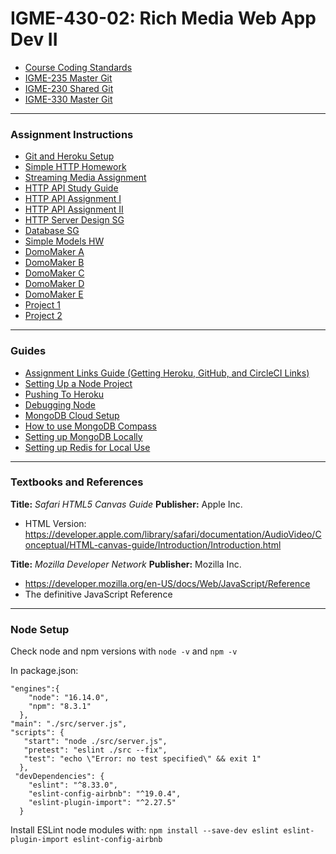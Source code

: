 # IGME-430-02: Rich Media Web App Dev II

<!-- * [Syllabus](link) -->
* [Course Coding Standards](/coding-standards.md)
* [IGME-235 Master Git](https://github.com/tonethar/IGME-230-Master)
* [IGME-230 Shared Git](https://github.com/tonethar/IGME-235-Shared)
* [IGME-330 Master Git](https://github.com/tonethar/IGME-330-Master)
<!-- * [IGME-430-1](https://github.com/tonethar/IGME-430-Fall-2020) -->
<!-- * [IGME-430-2](https://github.com/tonethar/IGME-430-Spring-2021) -->
<!-- * [NAME](url) -->
<!-- * [NAME](url) -->
<!-- * [NAME](url) -->
<!-- * [330: Intro to Web Components](https://github.com/tonethar/IGME-330-Master/blob/master/notes/HW-wc-1.md) -->
<!-- * [Canvas Stuff From 330](https://github.com/HauntedPineapple/IGME-330-Fall-2021/blob/main/weekly/week-10A-notes.md) -->

<hr>

### Assignment Instructions
* [Git and Heroku Setup](./430/assignments/instructions/Git%20and%20Heroku%20Setup.pdf)
* [Simple HTTP Homework](./430/assignments/instructions/Simple%20HTTP%20Homework.pdf)
* [Streaming Media Assignment](./430/assignments/instructions/streaming_media_assignment.pdf)
* [HTTP API Study Guide](./430/assignments/instructions/HTTP_API_SG.pdf)
* [HTTP API Assignment I](./430/assignments/instructions/HTTP_API_Assignment(Revised).pdf)
* [HTTP API Assignment II](./430/assignments/instructions/http-api-assignment-2.pdf)
* [HTTP Server Design SG](./430/assignments/instructions/HTTP%20Server%20Design%20SG.pdf)
* [Database SG](/430/assignments/instructions/Database%20SG.pdf)
* [Simple Models HW](./430/assignments/instructions/SimpleModelsHW_1.2.pdf)
* [DomoMaker A](./430/assignments/instructions/Domomaker-A-2022-1.pdf)
* [DomoMaker B](./430/assignments/instructions/Domomaker-B-2022.pdf)
* [DomoMaker C](./430/assignments/instructions/Domomaker-C-2022-2.pdf)
* [DomoMaker D](./430/assignments/instructions/Domomaker-D-2022-2.pdf)
* [DomoMaker E](./430/assignments/instructions/Domomaker-E-2022.pdf)
* [Project 1](./430/assignments/project-1/Project%201.pdf)
* [Project 2](./430/assignments/project-2/Project%202.pdf)
<!-- * [Assignment](url) -->

<hr>

### Guides
* [Assignment Links Guide (Getting Heroku, GitHub, and CircleCI Links)](./430/assignments/guides/Assignment%20Links%20Guide.pdf)
* [Setting Up a Node Project](./430/assignments/guides/Setting%20Up%20a%20Node%20Project.pdf)
* [Pushing To Heroku](./430/assignments/guides/Pushing%20To%20Heroku.pdf)
* [Debugging Node](./430/assignments/guides/Debugging%20Node.pdf)
* [MongoDB Cloud Setup](./430/assignments/guides/MongoDBCloudSetup.pdf)
* [How to use MongoDB Compass](https://www.mongodb.com/docs/compass/current/)
* [Setting up MongoDB Locally](./430/assignments/guides/Setting%20Up%20MongoDB%20Locally.pdf)
* [Setting up Redis for Local Use](./430/assignments/guides/Setting%20up%20Redis%20for%20Local%20Use-2022-1.pdf)
<!-- * [NAME](url) -->

<hr>

### Textbooks and References
**Title:** *Safari HTML5 Canvas Guide*
**Publisher:** Apple Inc.
- HTML Version: https://developer.apple.com/library/safari/documentation/AudioVideo/Conceptual/HTML-canvas-guide/Introduction/Introduction.html

**Title:** *Mozilla Developer Network*
**Publisher:** Mozilla Inc.
- https://developer.mozilla.org/en-US/docs/Web/JavaScript/Reference
- The definitive JavaScript Reference

<hr>

### Node Setup
Check node and npm versions with `node ‐v` and `npm ‐v`

In package.json:
```
"engines":{
    "node": "16.14.0",
    "npm": "8.3.1"
  },
"main": "./src/server.js",
"scripts": {
   "start": "node ./src/server.js",
   "pretest": "eslint ./src --fix",
   "test": "echo \"Error: no test specified\" && exit 1"
  },
 "devDependencies": {
    "eslint": "^8.33.0",
    "eslint-config-airbnb": "^19.0.4",
    "eslint-plugin-import": "^2.27.5"
  }
```

Install ESLint node modules with:
`npm install --save-dev eslint eslint-plugin-import eslint-config-airbnb`